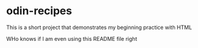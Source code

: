 # odin-recipes

<p>This is a short project that demonstrates my beginning practice with HTML<p>

<p>WHo knows if I am even using this README file right<p>